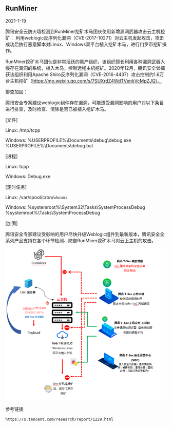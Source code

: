 ## RunMiner

2021-1-19

腾讯安全云防火墙检测到RunMiner挖矿木马团伙使用新增漏洞武器攻击云主机挖矿： 利用weblogic反序列化漏洞（CVE-2017-10271）对云主机发起攻击，攻击成功后执行恶意脚本对Linux、Windows双平台植入挖矿木马，进行门罗币挖矿操作。

RunMiner挖矿木马团伙是非常活跃的黑产组织，该组织擅长利用各种漏洞武器入侵存在漏洞的系统，植入木马，控制远程主机挖矿。2020年12月，腾讯安全曾捕获该组织利用Apache Shiro反序列化漏洞（CVE-2016-4437）攻击控制约1.6万台主机挖矿（https://mp.weixin.qq.com/s/7SUXrdZ4WdTVenkVcMpZJQ）。

排查加固：

腾讯安全专案建议weblogic组件存在漏洞，可能遭受漏洞影响的用户对以下条目进行排查，及时检查、清除是否已被植入挖矿木马。

[文件]

Linux:
/tmp/tcpp

Windows:
%USERPROFILE%\Documents\debug\debug.exe
%USERPROFILE%\Documents\debug.bat

[进程]

Linux:
tcpp

Windows:
Debug.exe

[定时任务]

Linux:
/var/spool/cron/`whoami`

Windows:
%systemroot%\System32\Tasks\SystemProcessDebug
%systemroot%\Tasks\SystemProcessDebug

[加固]

腾讯安全专家建议受影响的用户尽快升级Weblogic组件到最新版本，腾讯安全全系列产品支持在各个环节检测、防御RunMiner挖矿木马对云上主机的攻击。

![RunMiner原理图](https://github.com/G4rb3n/Malware-Picture/blob/master/Miner/RunMiner/RunMiner.png)

参考链接
```
https://s.tencent.com/research/report/1229.html
```